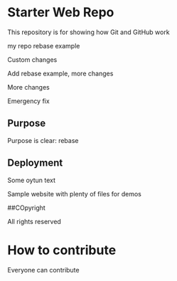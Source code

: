 # Starter Web Repo

This repository is for showing how Git and GitHub work

my repo rebase example

Custom changes

Add rebase example, more changes

More changes

Emergency fix

## Purpose

Purpose is clear: rebase

## Deployment

Some oytun text

Sample website with plenty of files for demos

##COpyright

All rights reserved


# How to contribute

Everyone can contribute
